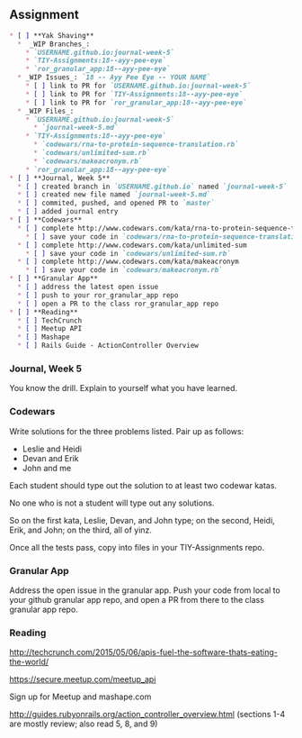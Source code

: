 ## Assignment

```markdown
* [ ] **Yak Shaving**
  *  _WIP Branches_:
    * `USERNAME.github.io:journal-week-5`
    * `TIY-Assignments:18--ayy-pee-eye`
    * `ror_granular_app:18--ayy-pee-eye`
  * _WIP Issues_: `18 -- Ayy Pee Eye -- YOUR NAME`
    * [ ] link to PR for `USERNAME.github.io:journal-week-5`
    * [ ] link to PR for `TIY-Assignments:18--ayy-pee-eye`
    * [ ] link to PR for `ror_granular_app:18--ayy-pee-eye`
  * _WIP Files_:
    * `USERNAME.github.io:journal-week-5`
      * `journal-week-5.md`
    * `TIY-Assignments:18--ayy-pee-eye`
      * `codewars/rna-to-protein-sequence-translation.rb`
      * `codewars/unlimited-sum.rb`
      * `codewars/makeacronym.rb`
    * `ror_granular_app:18--ayy-pee-eye`
* [ ] **Journal, Week 5**
  * [ ] created branch in `USERNAME.github.io` named `journal-week-5`
  * [ ] created new file named `journal-week-5.md`
  * [ ] commited, pushed, and opened PR to `master`
  * [ ] added journal entry
* [ ] **Codewars**
  * [ ] complete http://www.codewars.com/kata/rna-to-protein-sequence-translation
    * [ ] save your code in `codewars/rna-to-protein-sequence-translation.rb`
  * [ ] complete http://www.codewars.com/kata/unlimited-sum
    * [ ] save your code in `codewars/unlimited-sum.rb`
  * [ ] complete http://www.codewars.com/kata/makeacronym
    * [ ] save your code in `codewars/makeacronym.rb`
* [ ] **Granular App**
  * [ ] address the latest open issue
  * [ ] push to your ror_granular_app repo
  * [ ] open a PR to the class ror_granular_app repo
* [ ] **Reading**
  * [ ] TechCrunch
  * [ ] Meetup API
  * [ ] Mashape
  * [ ] Rails Guide - ActionController Overview
```

### Journal, Week 5

You know the drill. Explain to yourself what you have learned.

### Codewars

Write solutions for the three problems listed. Pair up as follows:

* Leslie and Heidi
* Devan and Erik
* John and me

Each student should type out the solution to at least two codewar katas.

No one who is not a student will type out any solutions. 

So on the first kata, Leslie, Devan, and John type; on the second,
Heidi, Erik, and John; on the third, all of yinz.

Once all the tests pass, copy into files in your TIY-Assignments repo.

### Granular App

Address the open issue in the granular app. Push your code from local to your github granular app repo, and open
a PR from there to the class granular app repo.



### Reading

http://techcrunch.com/2015/05/06/apis-fuel-the-software-thats-eating-the-world/

https://secure.meetup.com/meetup_api

Sign up for Meetup and mashape.com

http://guides.rubyonrails.org/action_controller_overview.html (sections 1-4 are mostly review; also read 5, 8, and 9)
